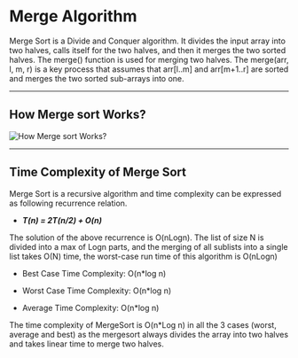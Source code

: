 # Merge Algorithm

Merge Sort is a Divide and Conquer algorithm. It divides the input array into two halves, calls itself for the two halves, and then it merges the two sorted halves. The merge() function is used for merging two halves. The merge(arr, l, m, r) is a key process that assumes that arr[l..m] and arr[m+1..r] are sorted and merges the two sorted sub-arrays into one. 

---

## How Merge sort Works?
![How Merge sort Works?](https://i0.wp.com/furkanalniak.com/wp-content/uploads/2017/08/merge.jpg?w=554)


---

## Time Complexity of Merge Sort
Merge Sort is a recursive algorithm and time complexity can be expressed as following recurrence relation.

- ***T(n) = 2T(n/2) + O(n)***

The solution of the above recurrence is O(nLogn). The list of size N is divided into a max of Logn parts, and the merging of all sublists into a single list takes O(N) time, the worst-case run time of this algorithm is O(nLogn)

- Best Case Time Complexity: O(n*log n)

- Worst Case Time Complexity: O(n*log n)

- Average Time Complexity: O(n*log n)

The time complexity of MergeSort is O(n*Log n) in all the 3 cases (worst, average and best) as the mergesort always divides the array into two halves and takes linear time to merge two halves.


